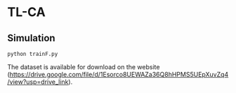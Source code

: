 # TL-CA
## Simulation
```
python trainF.py
```
The dataset is available for download on the website (https://drive.google.com/file/d/1Esorco8UEWAZa36Q8hHPMS5UEpXuvZq4/view?usp=drive_link).
